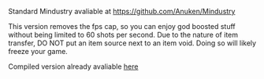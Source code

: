 Standard Mindustry avaliable at https://github.com/Anuken/Mindustry

This version removes the fps cap, so you can enjoy god boosted stuff without being limited to 60 shots per second.
Due to the nature of item transfer, DO NOT put an item source next to an item void. Doing so will likely freeze your game.

Compiled version already avaliable [here](https://github.com/MrDuck557/MindustryFPSUncapped/blob/master/FPSBegone126.1.jar)
